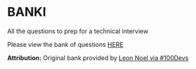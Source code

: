 # BANKI
All the questions to prep for a technical interview

Please view the bank of questions [HERE](https://github.com/curtisbarnard/BANKI/blob/main/BANKI.md)

**Attribution:** Original bank provided by [Leon Noel via #100Devs](https://leonnoel.com/100devs/)
